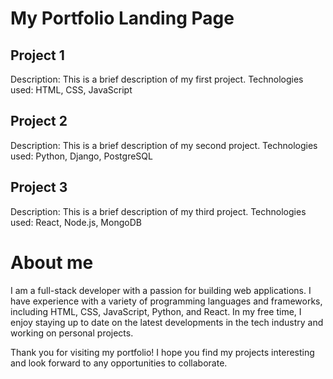 # My Portfolio Landing Page

## Project 1

Description: This is a brief description of my first project.
Technologies used: HTML, CSS, JavaScript

## Project 2

Description: This is a brief description of my second project.
Technologies used: Python, Django, PostgreSQL

## Project 3

Description: This is a brief description of my third project.
Technologies used: React, Node.js, MongoDB

# About me

I am a full-stack developer with a passion for building web applications. I have experience with a variety of programming languages and frameworks, including HTML, CSS, JavaScript, Python, and React. In my free time, I enjoy staying up to date on the latest developments in the tech industry and working on personal projects.

Thank you for visiting my portfolio! I hope you find my projects interesting and look forward to any opportunities to collaborate.